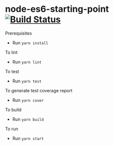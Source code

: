 # node-es6-starting-point [![Build Status](https://travis-ci.org/alanzhaonys/node-es6-starting-point.svg?branch=master)](https://travis-ci.org/alanzhaonys/node-es6-starting-point)

Prerequisites
- Run `yarn install`

To lint
- Run `yarn lint`

To test
- Run `yarn test`

To generate test coverage report
- Run `yarn cover`

To build
- Run `yarn build`

To run
- Run `yarn start`
